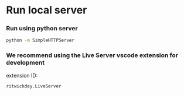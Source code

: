 # Run local server

### Run using python server
```bash
python -m SimpleHTTPServer
```

### We recommend using the Live Server vscode extension for development
extension ID:
```
ritwickdey.LiveServer
```